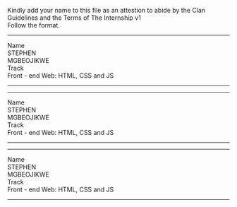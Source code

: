 
Kindly add your name to this file as an attestion to abide by the Clan Guidelines and the Terms of The Internship v1
<br/> Follow the format.<br/> 
___
Name <br/>STEPHEN<br/>MGBEOJIKWE<br/>
Track <br/> Front - end Web: HTML, CSS and JS<br/>
___
___
Name <br/>STEPHEN<br/>MGBEOJIKWE<br/>
Track <br/> Front - end Web: HTML, CSS and JS<br/>
___
___
Name <br/>STEPHEN<br/>MGBEOJIKWE<br/>
Track <br/> Front - end Web: HTML, CSS and JS<br/>
___
